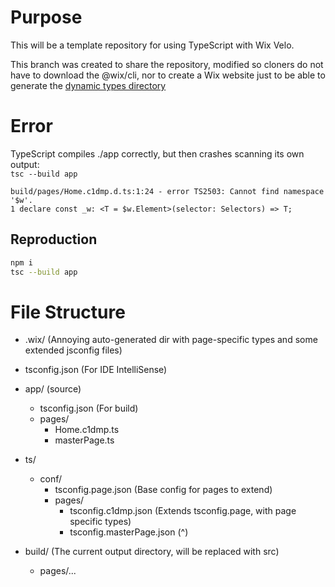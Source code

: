 # Purpose
This will be a template repository for using TypeScript with Wix Velo.

This branch was created to share the repository, modified so cloners do not have to download the @wix/cli, nor to create a Wix website just to be able to generate the [dynamic types directory](.wix)

# Error
TypeScript compiles ./app correctly, but then crashes scanning its own output:<br>
`tsc --build app`
```console
build/pages/Home.c1dmp.d.ts:1:24 - error TS2503: Cannot find namespace '$w'.
1 declare const _w: <T = $w.Element>(selector: Selectors) => T;
```

## Reproduction
```sh
npm i
tsc --build app
```

# File Structure
- .wix/                   (Annoying auto-generated dir with page-specific types and some extended jsconfig files)
- tsconfig.json           (For IDE IntelliSense)
- app/                    (source)
  - tsconfig.json         (For build)
  - pages/
    - Home.c1dmp.ts
    - masterPage.ts
- ts/ 
  - conf/
    - tsconfig.page.json  (Base config for pages to extend)
    - pages/
      - tsconfig.c1dmp.json  (Extends tsconfig.page, with page specific types)
      - tsconfig.masterPage.json  (^)

- build/                  (The current output directory, will be replaced with src)
  - pages/...

